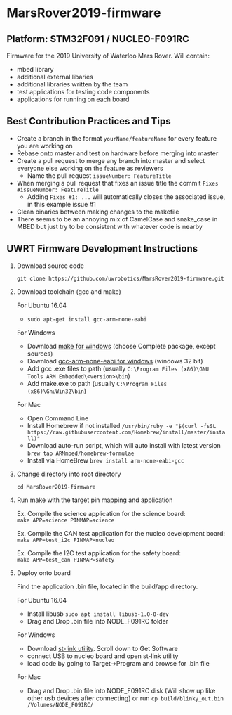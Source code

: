 # MarsRover2019-firmware

## Platform: STM32F091 / NUCLEO-F091RC

Firmware for the 2019 University of Waterloo Mars Rover. Will contain:
- mbed library
- additional external libaries
- additional libraries written by the team
- test applications for testing code components
- applications for running on each board

## Best Contribution Practices and Tips

- Create a branch in the format `yourName/featureName` for every feature you are working on
- Rebase onto master and test on hardware before merging into master
- Create a pull request to merge any branch into master and select everyone else working on the feature as reviewers
  - Name the pull request `issueNumber: FeatureTitle`
- When merging a pull request that fixes an issue title the commit `Fixes #issueNumber: FeatureTitle`
  - Adding `Fixes #1: ...` will automatically closes the associated issue, in this example issue #1
- Clean binaries between making changes to the makefile
- There seems to be an annoying mix of CamelCase and snake_case in MBED but just try to be consistent with whatever code is nearby

## UWRT Firmware Development Instructions

1. Download source code 
    
    `git clone https://github.com/uwrobotics/MarsRover2019-firmware.git`

2. Download toolchain (gcc and make)
   
   For Ubuntu 16.04
    - `sudo apt-get install gcc-arm-none-eabi`
		
	For Windows
    - Download [make for windows](http://gnuwin32.sourceforge.net/packages/make.htm) (choose Complete package, except sources)
    - Download [gcc-arm-none-eabi for windows](https://developer.arm.com/open-source/gnu-toolchain/gnu-rm/downloads) (windows 32 bit)
    - Add gcc .exe files to path (usually `C:\Program Files (x86)\GNU Tools ARM Embedded\<version>\bin`)
    - Add make.exe to path (usually `C:\Program Files (x86)\GnuWin32\bin`)
	
	For Mac
    - Open Command Line
    - Install Homebrew if not installed 
    	`/usr/bin/ruby -e "$(curl -fsSL https://raw.githubusercontent.com/Homebrew/install/master/install)"`
    - Download auto-run script, which will auto install <arm-none-eabi-gcc> with latest version
    	`brew tap ARMmbed/homebrew-formulae`
    - Install <arm-none-eabi-gcc> via HomeBrew
    	`brew install arm-none-eabi-gcc`
	
3. Change directory into root directory

    `cd MarsRover2019-firmware`

4. Run make with the target pin mapping and application

    Ex. Compile the science application for the science board:  
    `make APP=science PINMAP=science`

    Ex. Compile the CAN test application for the nucleo development board:  
    `make APP=test_i2c PINMAP=nucleo`

    Ex. Compile the I2C test application for the safety board:  
    `make APP=test_can PINMAP=safety`

5. Deploy onto board

    Find the application .bin file, located in the build/app directory.

	For Ubuntu 16.04
		
    - Install libusb `sudo apt install libusb-1.0-0-dev`
    - Drag and Drop .bin file into NODE_F091RC folder
	
	For Windows
    
    - Download [st-link utility](http://www.st.com/content/st_com/en/products/development-tools/software-development-tools/stm32-software-development-tools/stm32-programmers/stsw-link004.html). Scroll down to Get Software
    - connect USB to nucleo board and open st-link utility
    - load code by going to Target->Program and browse for .bin file
	
	For Mac
    - Drag and Drop .bin file into NODE_F091RC disk (Will show up like other usb devices after connecting) or run `cp build/blinky_out.bin /Volumes/NODE_F091RC/`
